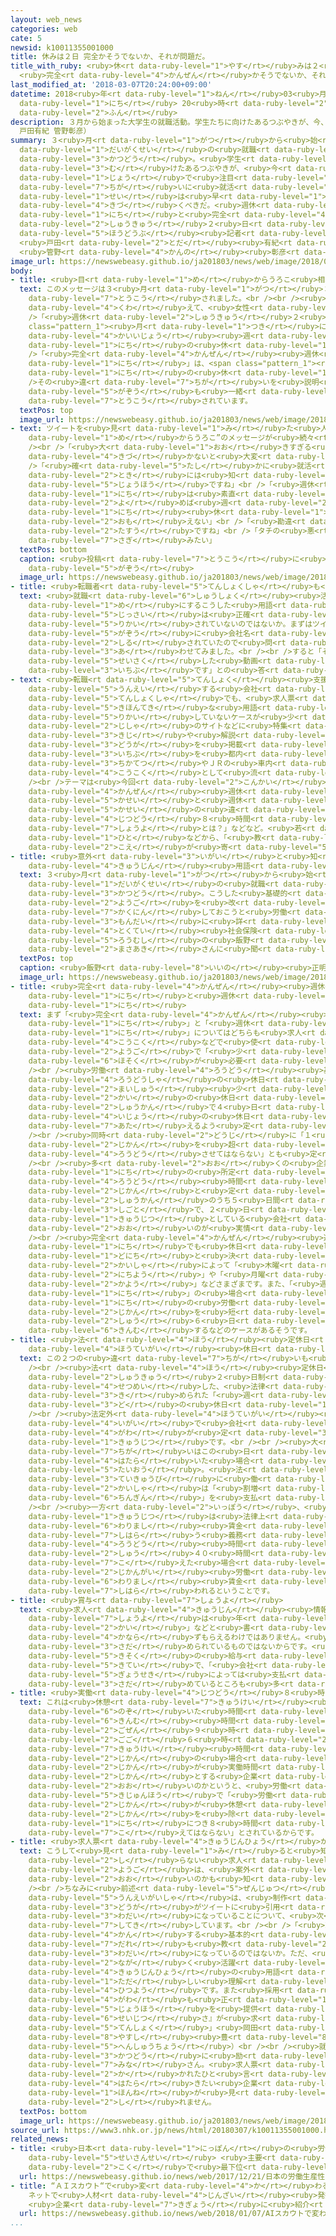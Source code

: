 ```yaml
---
layout: web_news
categories: web
cate: 5
newsid: k10011355001000
title: 休みは２日 完全かそうでないか、それが問題だ。
title_with_ruby: <ruby>休<rt data-ruby-level="1">やす</rt></ruby>みは２<ruby>日<rt data-ruby-level="1">にち</rt></ruby>
  <ruby>完全<rt data-ruby-level="4">かんぜん</rt></ruby>かそうでないか、それが<ruby>問題<rt data-ruby-level="3">もんだい</rt></ruby>だ。
last_modified_at: '2018-03-07T20:24:00+09:00'
datetime: 2018<ruby>年<rt data-ruby-level="1">ねん</rt></ruby>03<ruby>月<rt data-ruby-level="1">がつ</rt></ruby>07<ruby>日<rt
  data-ruby-level="1">にち</rt></ruby> 20<ruby>時<rt data-ruby-level="2">じ</rt></ruby>24<ruby>分<rt
  data-ruby-level="2">ふん</rt></ruby>
description: ３月から始まった大学生の就職活動。学生たちに向けたあるつぶやきが、今、ネット上で注目されています。「この違いに就活生は早く気付くべきだ。週休２日と完全週休２日」（ネットワーク報道部記者
  戸田有紀 管野彰彦）
summary: ３<ruby>月<rt data-ruby-level="1">がつ</rt></ruby>から<ruby>始<rt data-ruby-level="3">はじ</rt></ruby>まった<ruby>大学生<rt
  data-ruby-level="1">だいがくせい</rt></ruby>の<ruby>就職<rt data-ruby-level="6">しゅうしょく</rt></ruby><ruby>活動<rt
  data-ruby-level="3">かつどう</rt></ruby>。<ruby>学生<rt data-ruby-level="1">がくせい</rt></ruby>たちに<ruby>向<rt
  data-ruby-level="3">む</rt></ruby>けたあるつぶやきが、<ruby>今<rt data-ruby-level="2">いま</rt></ruby>、ネット<ruby>上<rt
  data-ruby-level="1">じょう</rt></ruby>で<ruby>注目<rt data-ruby-level="3">ちゅうもく</rt></ruby>されています。「この<ruby>違<rt
  data-ruby-level="7">ちが</rt></ruby>いに<ruby>就活<rt data-ruby-level="6">しゅうかつ</rt></ruby><ruby>生<rt
  data-ruby-level="1">せい</rt></ruby>は<ruby>早<rt data-ruby-level="1">はや</rt></ruby>く<ruby>気付<rt
  data-ruby-level="4">きづ</rt></ruby>くべきだ。<ruby>週休<rt data-ruby-level="2">しゅうきゅう</rt></ruby>２<ruby>日<rt
  data-ruby-level="1">にち</rt></ruby>と<ruby>完全<rt data-ruby-level="4">かんぜん</rt></ruby><ruby>週休<rt
  data-ruby-level="2">しゅうきゅう</rt></ruby>２<ruby>日<rt data-ruby-level="1">にち</rt></ruby>」（ネットワーク<ruby>報道部<rt
  data-ruby-level="5">ほうどうぶ</rt></ruby><ruby>記者<rt data-ruby-level="3">きしゃ</rt></ruby>
  <ruby>戸田<rt data-ruby-level="2">とだ</rt></ruby><ruby>有紀<rt data-ruby-level="8">ゆき</rt></ruby>
  <ruby>管野<rt data-ruby-level="4">かんの</rt></ruby><ruby>彰彦<rt data-ruby-level="8">あきひこ</rt></ruby>）
image_url: https://newswebeasy.github.io/ja201803/news/web/image/2018/03/07/K10011355001_1803072004_1803072006_01_02.jpg
body:
- title: <ruby>目<rt data-ruby-level="1">め</rt></ruby>からうろこ<ruby>相次<rt data-ruby-level="3">あいつ</rt></ruby>ぐ
  text: このメッセージは３<ruby>月<rt data-ruby-level="1">がつ</rt></ruby>３<ruby>日<rt data-ruby-level="1">にち</rt></ruby>にツイッターに<ruby>投稿<rt
    data-ruby-level="7">とうこう</rt></ruby>されました。<br /><br /><ruby>画面<rt data-ruby-level="3">がめん</rt></ruby>にはメッセージに<ruby>加<rt
    data-ruby-level="4">くわ</rt></ruby>えて、<ruby>女性<rt data-ruby-level="5">じょせい</rt></ruby>のキャラクターが、<br
    />「<ruby>週休<rt data-ruby-level="2">しゅうきゅう</rt></ruby>２<ruby>日<rt data-ruby-level="1">にち</rt></ruby>」は、<span
    class="pattern_1"><ruby>月<rt data-ruby-level="1">つき</rt></ruby>に１<ruby>回以上<rt
    data-ruby-level="4">かいいじょう</rt></ruby><ruby>週<rt data-ruby-level="2">しゅう</rt></ruby>２<ruby>日<rt
    data-ruby-level="1">にち</rt></ruby>の<ruby>休<rt data-ruby-level="1">やす</rt></ruby>みがある</span>こと、<br
    />「<ruby>完全<rt data-ruby-level="4">かんぜん</rt></ruby><ruby>週休<rt data-ruby-level="2">しゅうきゅう</rt></ruby>２<ruby>日<rt
    data-ruby-level="1">にち</rt></ruby>」は、<span class="pattern_1"><ruby>毎週<rt data-ruby-level="2">まいしゅう</rt></ruby>２<ruby>日<rt
    data-ruby-level="1">にち</rt></ruby>の<ruby>休<rt data-ruby-level="1">やす</rt></ruby>みがある</span>ことと、<br
    />その<ruby>違<rt data-ruby-level="7">ちが</rt></ruby>いを<ruby>説明<rt data-ruby-level="4">せつめい</rt></ruby>した<ruby>画像<rt
    data-ruby-level="5">がぞう</rt></ruby>も<ruby>一緒<rt data-ruby-level="7">いっしょ</rt></ruby>に<ruby>投稿<rt
    data-ruby-level="7">とうこう</rt></ruby>されています。
  textPos: top
  image_url: https://newswebeasy.github.io/ja201803/news/web/image/2018/03/07/K10011355001_1803072004_1803072006_01_04.jpg
- text: ツイートを<ruby>見<rt data-ruby-level="1">み</rt></ruby>た<ruby>人<rt data-ruby-level="1">ひと</rt></ruby>からは“<ruby>目<rt
    data-ruby-level="1">め</rt></ruby>からうろこ”のメッセージが<ruby>続々<rt data-ruby-level="4">ぞくぞく</rt></ruby>。<br
    /><br />「<ruby>大<rt data-ruby-level="1">おお</rt></ruby>きすぎる<ruby>違<rt data-ruby-level="7">ちが</rt></ruby>い。<ruby>気付<rt
    data-ruby-level="4">きづ</rt></ruby>かないと<ruby>大変<rt data-ruby-level="4">たいへん</rt></ruby>だね」<br
    />「<ruby>確<rt data-ruby-level="5">たし</rt></ruby>かに<ruby>就活<rt data-ruby-level="6">しゅうかつ</rt></ruby>の<ruby>時<rt
    data-ruby-level="2">とき</rt></ruby>には<ruby>知<rt data-ruby-level="2">し</rt></ruby>っておいてほしい<ruby>情報<rt
    data-ruby-level="5">じょうほう</rt></ruby>ですね」<br />「<ruby>週休<rt data-ruby-level="2">しゅうきゅう</rt></ruby>２<ruby>日<rt
    data-ruby-level="1">にち</rt></ruby>は<ruby>素直<rt data-ruby-level="7">すなお</rt></ruby>に<ruby>読<rt
    data-ruby-level="2">よ</rt></ruby>めば<ruby>週<rt data-ruby-level="2">しゅう</rt></ruby>に２<ruby>日<rt
    data-ruby-level="1">にち</rt></ruby><ruby>休<rt data-ruby-level="1">やす</rt></ruby>みがあるとしか<ruby>思<rt
    data-ruby-level="2">おも</rt></ruby>えない」<br />「<ruby>勘違<rt data-ruby-level="7">かんちが</rt></ruby>いしているかた、<ruby>多数<rt
    data-ruby-level="2">たすう</rt></ruby>ですね」<br />「タチの<ruby>悪<rt data-ruby-level="3">わる</rt></ruby>い<ruby>詐欺<rt
    data-ruby-level="7">さぎ</rt></ruby>みたい」
  textPos: bottom
  caption: <ruby>投稿<rt data-ruby-level="7">とうこう</rt></ruby>に<ruby>引用<rt data-ruby-level="2">いんよう</rt></ruby>されていた<ruby>画像<rt
    data-ruby-level="5">がぞう</rt></ruby>
  image_url: https://newswebeasy.github.io/ja201803/news/web/image/2018/03/07/K10011355001_1803072004_1803072006_01_03.jpg
- title: <ruby>転職者<rt data-ruby-level="5">てんしょくしゃ</rt></ruby>も<ruby>実<rt data-ruby-level="3">じつ</rt></ruby>は…
  text: <ruby>就職<rt data-ruby-level="6">しゅうしょく</rt></ruby><ruby>活動<rt data-ruby-level="3">かつどう</rt></ruby>でよく<ruby>目<rt
    data-ruby-level="1">め</rt></ruby>にするこうした<ruby>用語<rt data-ruby-level="2">ようご</rt></ruby>は<ruby>実際<rt
    data-ruby-level="5">じっさい</rt></ruby>は<ruby>正確<rt data-ruby-level="5">せいかく</rt></ruby>に<ruby>理解<rt
    data-ruby-level="5">りかい</rt></ruby>されていないのではないか。まずはツイートで<ruby>引用<rt data-ruby-level="2">いんよう</rt></ruby>された<ruby>画像<rt
    data-ruby-level="5">がぞう</rt></ruby>に<ruby>会社名<rt data-ruby-level="2">かいしゃめい</rt></ruby>が<ruby>記<rt
    data-ruby-level="2">しる</rt></ruby>されていたので<ruby>問<rt data-ruby-level="3">と</rt></ruby>い<ruby>合<rt
    data-ruby-level="3">あ</rt></ruby>わせてみました。<br /><br />すると「それは<ruby>私<rt data-ruby-level="6">わたくし</rt></ruby>どもが<ruby>制作<rt
    data-ruby-level="5">せいさく</rt></ruby>した<ruby>動画<rt data-ruby-level="3">どうが</rt></ruby>の<ruby>一部<rt
    data-ruby-level="3">いちぶ</rt></ruby>です」との<ruby>答<rt data-ruby-level="2">こた</rt></ruby>え。
- text: <ruby>転職<rt data-ruby-level="5">てんしょく</rt></ruby><ruby>支援<rt data-ruby-level="7">しえん</rt></ruby>のサイトを<ruby>運営<rt
    data-ruby-level="5">うんえい</rt></ruby>する<ruby>会社<rt data-ruby-level="2">かいしゃ</rt></ruby>「エン・ジャパン」は、<ruby>転職者<rt
    data-ruby-level="5">てんしょくしゃ</rt></ruby>でも、<ruby>求人票<rt data-ruby-level="4">きゅうじんひょう</rt></ruby>にある<ruby>基本的<rt
    data-ruby-level="5">きほんてき</rt></ruby>な<ruby>用語<rt data-ruby-level="2">ようご</rt></ruby>をきちんと<ruby>理解<rt
    data-ruby-level="5">りかい</rt></ruby>していないケースが<ruby>少<rt data-ruby-level="2">すく</rt></ruby>なくないため、<ruby>自社<rt
    data-ruby-level="2">じしゃ</rt></ruby>のサイトなどに<ruby>特集<rt data-ruby-level="4">とくしゅう</rt></ruby><ruby>記事<rt
    data-ruby-level="3">きじ</rt></ruby>や<ruby>解説<rt data-ruby-level="5">かいせつ</rt></ruby><ruby>動画<rt
    data-ruby-level="3">どうが</rt></ruby>を<ruby>掲載<rt data-ruby-level="7">けいさい</rt></ruby>しているほか、その<ruby>一部<rt
    data-ruby-level="3">いちぶ</rt></ruby>を<ruby>都内<rt data-ruby-level="3">とない</rt></ruby>の<ruby>地下鉄<rt
    data-ruby-level="3">ちかてつ</rt></ruby>やＪＲの<ruby>車内<rt data-ruby-level="2">しゃない</rt></ruby>で<ruby>広告<rt
    data-ruby-level="4">こうこく</rt></ruby>として<ruby>流<rt data-ruby-level="3">なが</rt></ruby>したそうです。<br
    /><br />テーマは<ruby>今回<rt data-ruby-level="2">こんかい</rt></ruby><ruby>話題<rt data-ruby-level="3">わだい</rt></ruby>になった「<ruby>完全<rt
    data-ruby-level="4">かんぜん</rt></ruby><ruby>週休<rt data-ruby-level="2">しゅうきゅう</rt></ruby>２<ruby>日制<rt
    data-ruby-level="5">かせい</rt></ruby>と<ruby>週休<rt data-ruby-level="2">しゅうきゅう</rt></ruby>２<ruby>日制<rt
    data-ruby-level="5">かせい</rt></ruby>の<ruby>違<rt data-ruby-level="7">ちが</rt></ruby>い」のほか、「<ruby>実働<rt
    data-ruby-level="4">じつどう</rt></ruby>８<ruby>時間<rt data-ruby-level="2">じかん</rt></ruby>とは？」や、「<ruby>賞与<rt
    data-ruby-level="7">しょうよ</rt></ruby>とは？」などなど。<ruby>若<rt data-ruby-level="6">わか</rt></ruby>い<ruby>人<rt
    data-ruby-level="1">ひと</rt></ruby>などから、「<ruby>教<rt data-ruby-level="2">おし</rt></ruby>えてもらってよかった」という<ruby>声<rt
    data-ruby-level="2">こえ</rt></ruby>が<ruby>寄<rt data-ruby-level="5">よ</rt></ruby>せられているそうです。
- title: <ruby>意外<rt data-ruby-level="3">いがい</rt></ruby>と<ruby>知<rt data-ruby-level="2">し</rt></ruby>らない<ruby>求人<rt
    data-ruby-level="4">きゅうじん</rt></ruby><ruby>用語<rt data-ruby-level="2">ようご</rt></ruby>のキホン
  text: ３<ruby>月<rt data-ruby-level="1">がつ</rt></ruby>から<ruby>始<rt data-ruby-level="3">はじ</rt></ruby>まった<ruby>大学生<rt
    data-ruby-level="1">だいがくせい</rt></ruby>の<ruby>就職<rt data-ruby-level="6">しゅうしょく</rt></ruby><ruby>活動<rt
    data-ruby-level="3">かつどう</rt></ruby>。こうした<ruby>基礎的<rt data-ruby-level="7">きそてき</rt></ruby>な<ruby>用語<rt
    data-ruby-level="2">ようご</rt></ruby>を<ruby>改<rt data-ruby-level="4">あらた</rt></ruby>めて<ruby>確認<rt
    data-ruby-level="7">かくにん</rt></ruby>しておこうと<ruby>労働<rt data-ruby-level="4">ろうどう</rt></ruby><ruby>問題<rt
    data-ruby-level="3">もんだい</rt></ruby>に<ruby>詳<rt data-ruby-level="7">くわ</rt></ruby>しい<ruby>特定<rt
    data-ruby-level="4">とくてい</rt></ruby><ruby>社会保険<rt data-ruby-level="5">しゃかいほけん</rt></ruby><ruby>労務士<rt
    data-ruby-level="5">ろうむし</rt></ruby>の<ruby>飯野<rt data-ruby-level="8">いいの</rt></ruby><ruby>正明<rt
    data-ruby-level="2">まさあき</rt></ruby>さんに<ruby>聞<rt data-ruby-level="2">き</rt></ruby>きました。
  textPos: top
  caption: <ruby>飯野<rt data-ruby-level="8">いいの</rt></ruby><ruby>正明<rt data-ruby-level="2">まさあき</rt></ruby>さん
  image_url: https://newswebeasy.github.io/ja201803/news/web/image/2018/03/07/K10011355001_1803071935_1803071939_01_05.jpg
- title: <ruby>完全<rt data-ruby-level="4">かんぜん</rt></ruby><ruby>週休<rt data-ruby-level="2">しゅうきゅう</rt></ruby>２<ruby>日<rt
    data-ruby-level="1">にち</rt></ruby>と<ruby>週休<rt data-ruby-level="2">しゅうきゅう</rt></ruby>２<ruby>日<rt
    data-ruby-level="1">にち</rt></ruby>
  text: まず「<ruby>完全<rt data-ruby-level="4">かんぜん</rt></ruby><ruby>週休<rt data-ruby-level="2">しゅうきゅう</rt></ruby>２<ruby>日<rt
    data-ruby-level="1">にち</rt></ruby>」と「<ruby>週休<rt data-ruby-level="2">しゅうきゅう</rt></ruby>２<ruby>日<rt
    data-ruby-level="1">にち</rt></ruby>」についてはどちらも<ruby>求人<rt data-ruby-level="4">きゅうじん</rt></ruby><ruby>広告<rt
    data-ruby-level="4">こうこく</rt></ruby>などで<ruby>使<rt data-ruby-level="3">つか</rt></ruby>われている<ruby>用語<rt
    data-ruby-level="2">ようご</rt></ruby>で「<ruby>少<rt data-ruby-level="2">すこ</rt></ruby>し<ruby>補足<rt
    data-ruby-level="6">ほそく</rt></ruby>が<ruby>必要<rt data-ruby-level="4">ひつよう</rt></ruby>」とのこと。<br
    /><br /><ruby>労働<rt data-ruby-level="4">ろうどう</rt></ruby><ruby>基準法<rt data-ruby-level="5">きじゅんほう</rt></ruby>で、<ruby>労働者<rt
    data-ruby-level="4">ろうどうしゃ</rt></ruby>の<ruby>休日<rt data-ruby-level="1">きゅうじつ</rt></ruby>については「<ruby>毎週<rt
    data-ruby-level="2">まいしゅう</rt></ruby><ruby>少<rt data-ruby-level="2">すく</rt></ruby>なくとも１<ruby>回<rt
    data-ruby-level="2">かい</rt></ruby>の<ruby>休日<rt data-ruby-level="1">きゅうじつ</rt></ruby>」、あるいは「４<ruby>週間<rt
    data-ruby-level="2">しゅうかん</rt></ruby>で４<ruby>日<rt data-ruby-level="1">にち</rt></ruby><ruby>以上<rt
    data-ruby-level="4">いじょう</rt></ruby>の<ruby>休日<rt data-ruby-level="1">きゅうじつ</rt></ruby>」を<ruby>与<rt
    data-ruby-level="7">あた</rt></ruby>えるよう<ruby>定<rt data-ruby-level="3">さだ</rt></ruby>められています。<br
    /><br /><ruby>同時<rt data-ruby-level="2">どうじ</rt></ruby>に「１<ruby>週間<rt data-ruby-level="2">しゅうかん</rt></ruby>に４０<ruby>時間<rt
    data-ruby-level="2">じかん</rt></ruby>を<ruby>超<rt data-ruby-level="7">こ</rt></ruby>えて<ruby>労働<rt
    data-ruby-level="4">ろうどう</rt></ruby>させてはならない」とも<ruby>定<rt data-ruby-level="3">さだ</rt></ruby>められています。<br
    /><br /><ruby>多<rt data-ruby-level="2">おお</rt></ruby>くの<ruby>企業<rt data-ruby-level="7">きぎょう</rt></ruby>は１<ruby>日<rt
    data-ruby-level="1">にち</rt></ruby>の<ruby>所定<rt data-ruby-level="3">しょてい</rt></ruby><ruby>労働<rt
    data-ruby-level="4">ろうどう</rt></ruby><ruby>時間<rt data-ruby-level="2">じかん</rt></ruby>を８<ruby>時間<rt
    data-ruby-level="2">じかん</rt></ruby>と<ruby>定<rt data-ruby-level="3">さだ</rt></ruby>めているため、１<ruby>週間<rt
    data-ruby-level="2">しゅうかん</rt></ruby>のうち５<ruby>日間<rt data-ruby-level="2">にちかん</rt></ruby>が<ruby>仕事<rt
    data-ruby-level="3">しごと</rt></ruby>で、２<ruby>日<rt data-ruby-level="1">にち</rt></ruby>が<ruby>休日<rt
    data-ruby-level="1">きゅうじつ</rt></ruby>としている<ruby>会社<rt data-ruby-level="2">かいしゃ</rt></ruby>が<ruby>多<rt
    data-ruby-level="2">おお</rt></ruby>いのが<ruby>実情<rt data-ruby-level="5">じつじょう</rt></ruby>だということです。<br
    /><br /><ruby>完全<rt data-ruby-level="4">かんぜん</rt></ruby><ruby>週休<rt data-ruby-level="2">しゅうきゅう</rt></ruby>２<ruby>日<rt
    data-ruby-level="1">にち</rt></ruby>でも<ruby>休日<rt data-ruby-level="1">きゅうじつ</rt></ruby>が<ruby>土日<rt
    data-ruby-level="1">どにち</rt></ruby>と<ruby>決<rt data-ruby-level="3">き</rt></ruby>まっているわけではなく、<ruby>会社<rt
    data-ruby-level="2">かいしゃ</rt></ruby>によって「<ruby>木曜<rt data-ruby-level="2">もくよう</rt></ruby>と<ruby>日曜<rt
    data-ruby-level="2">にちよう</rt></ruby>」や「<ruby>月曜<rt data-ruby-level="2">げつよう</rt></ruby>と<ruby>火曜<rt
    data-ruby-level="2">かよう</rt></ruby>」などさまざまです。また、「<ruby>週休<rt data-ruby-level="2">しゅうきゅう</rt></ruby>２<ruby>日<rt
    data-ruby-level="1">にち</rt></ruby>」の<ruby>場合<rt data-ruby-level="2">ばあい</rt></ruby>、１<ruby>日<rt
    data-ruby-level="1">にち</rt></ruby>の<ruby>労働<rt data-ruby-level="4">ろうどう</rt></ruby><ruby>時間<rt
    data-ruby-level="2">じかん</rt></ruby>を<ruby>短<rt data-ruby-level="3">みじか</rt></ruby>くして<ruby>週<rt
    data-ruby-level="2">しゅう</rt></ruby>６<ruby>日<rt data-ruby-level="1">にち</rt></ruby><ruby>勤務<rt
    data-ruby-level="6">きんむ</rt></ruby>するなどのケースがあるそうです。
- title: <ruby>法<rt data-ruby-level="4">ほう</rt></ruby><ruby>定休日<rt data-ruby-level="3">ていきゅうび</rt></ruby>と<ruby>法定外<rt
    data-ruby-level="4">ほうていがい</rt></ruby><ruby>休日<rt data-ruby-level="1">きゅうじつ</rt></ruby>
  text: この２つの<ruby>違<rt data-ruby-level="7">ちが</rt></ruby>いも<ruby>重要<rt data-ruby-level="4">じゅうよう</rt></ruby>です。<br
    /><br /><ruby>法<rt data-ruby-level="4">ほう</rt></ruby><ruby>定休日<rt data-ruby-level="3">ていきゅうび</rt></ruby>は、<ruby>週休<rt
    data-ruby-level="2">しゅうきゅう</rt></ruby>２<ruby>日制<rt data-ruby-level="5">かせい</rt></ruby>のところでも<ruby>説明<rt
    data-ruby-level="4">せつめい</rt></ruby>した、<ruby>法律<rt data-ruby-level="6">ほうりつ</rt></ruby>で<ruby>決<rt
    data-ruby-level="3">き</rt></ruby>められた「<ruby>週<rt data-ruby-level="2">しゅう</rt></ruby>に１<ruby>度<rt
    data-ruby-level="3">ど</rt></ruby>の<ruby>休日<rt data-ruby-level="1">きゅうじつ</rt></ruby>」のこと。<br
    /><br /><ruby>法定外<rt data-ruby-level="4">ほうていがい</rt></ruby><ruby>休日<rt data-ruby-level="1">きゅうじつ</rt></ruby>は、それ<ruby>以外<rt
    data-ruby-level="4">いがい</rt></ruby>で<ruby>会社<rt data-ruby-level="2">かいしゃ</rt></ruby><ruby>側<rt
    data-ruby-level="4">がわ</rt></ruby>が<ruby>定<rt data-ruby-level="3">さだ</rt></ruby>めた<ruby>休日<rt
    data-ruby-level="1">きゅうじつ</rt></ruby>です。<br /><br /><ruby>大<rt data-ruby-level="1">おお</rt></ruby>きな<ruby>違<rt
    data-ruby-level="7">ちが</rt></ruby>いはこの<ruby>日<rt data-ruby-level="1">ひ</rt></ruby>に<ruby>働<rt
    data-ruby-level="4">はたら</rt></ruby>いた<ruby>場合<rt data-ruby-level="2">ばあい</rt></ruby>の<ruby>対応<rt
    data-ruby-level="5">たいおう</rt></ruby>。<ruby>法<rt data-ruby-level="4">ほう</rt></ruby><ruby>定休日<rt
    data-ruby-level="3">ていきゅうび</rt></ruby>に<ruby>働<rt data-ruby-level="4">はたら</rt></ruby>くと、<ruby>会社<rt
    data-ruby-level="2">かいしゃ</rt></ruby>は「<ruby>割増<rt data-ruby-level="6">わりまし</rt></ruby><ruby>賃金<rt
    data-ruby-level="6">ちんぎん</rt></ruby>」を<ruby>支払<rt data-ruby-level="7">しはら</rt></ruby>わなければなりません。<br
    /><br /><ruby>一方<rt data-ruby-level="2">いっぽう</rt></ruby>、<ruby>法定外<rt data-ruby-level="4">ほうていがい</rt></ruby><ruby>休日<rt
    data-ruby-level="1">きゅうじつ</rt></ruby>は<ruby>法律上<rt data-ruby-level="6">ほうりつじょう</rt></ruby>は<ruby>割増<rt
    data-ruby-level="6">わりまし</rt></ruby><ruby>賃金<rt data-ruby-level="6">ちんぎん</rt></ruby>を<ruby>支払<rt
    data-ruby-level="7">しはら</rt></ruby>う<ruby>義務<rt data-ruby-level="5">ぎむ</rt></ruby>はありません。ただ、<ruby>労働<rt
    data-ruby-level="4">ろうどう</rt></ruby><ruby>時間<rt data-ruby-level="2">じかん</rt></ruby>が<ruby>週<rt
    data-ruby-level="2">しゅう</rt></ruby>４０<ruby>時間<rt data-ruby-level="2">じかん</rt></ruby>を<ruby>超<rt
    data-ruby-level="7">こ</rt></ruby>えた<ruby>場合<rt data-ruby-level="2">ばあい</rt></ruby>、<ruby>時間外<rt
    data-ruby-level="2">じかんがい</rt></ruby><ruby>労働<rt data-ruby-level="4">ろうどう</rt></ruby>の<ruby>割増<rt
    data-ruby-level="6">わりまし</rt></ruby><ruby>賃金<rt data-ruby-level="6">ちんぎん</rt></ruby>が<ruby>支払<rt
    data-ruby-level="7">しはら</rt></ruby>われるということです。
- title: <ruby>賞与<rt data-ruby-level="7">しょうよ</rt></ruby>
  text: <ruby>求人<rt data-ruby-level="4">きゅうじん</rt></ruby><ruby>情報<rt data-ruby-level="5">じょうほう</rt></ruby>に「<ruby>賞与<rt
    data-ruby-level="7">しょうよ</rt></ruby>は<ruby>年<rt data-ruby-level="1">とし</rt></ruby>に２<ruby>回<rt
    data-ruby-level="2">かい</rt></ruby>」などと<ruby>書<rt data-ruby-level="2">か</rt></ruby>いてあっても、<ruby>必<rt
    data-ruby-level="4">かなら</rt></ruby>ずもらえるわけではありません。<ruby>法律<rt data-ruby-level="6">ほうりつ</rt></ruby>で<ruby>定<rt
    data-ruby-level="3">さだ</rt></ruby>められているものではないからです。<ruby>就業<rt data-ruby-level="6">しゅうぎょう</rt></ruby><ruby>規則<rt
    data-ruby-level="5">きそく</rt></ruby>の<ruby>給与<rt data-ruby-level="7">きゅうよ</rt></ruby><ruby>規定<rt
    data-ruby-level="5">きてい</rt></ruby>で、「<ruby>会社<rt data-ruby-level="2">かいしゃ</rt></ruby>の<ruby>業績<rt
    data-ruby-level="5">ぎょうせき</rt></ruby>によっては<ruby>支払<rt data-ruby-level="7">しはら</rt></ruby>わないことがある」などと<ruby>定<rt
    data-ruby-level="3">さだ</rt></ruby>めているところも<ruby>多<rt data-ruby-level="2">おお</rt></ruby>いそうです。
- title: <ruby>実働<rt data-ruby-level="4">じつどう</rt></ruby>８<ruby>時間<rt data-ruby-level="2">じかん</rt></ruby>
  text: これは<ruby>休憩<rt data-ruby-level="7">きゅうけい</rt></ruby><ruby>時間<rt data-ruby-level="2">じかん</rt></ruby>を<ruby>除<rt
    data-ruby-level="6">のぞ</rt></ruby>いた<ruby>時間<rt data-ruby-level="2">じかん</rt></ruby>です。<ruby>勤務<rt
    data-ruby-level="6">きんむ</rt></ruby><ruby>時間<rt data-ruby-level="2">じかん</rt></ruby>が「<ruby>午前<rt
    data-ruby-level="2">ごぜん</rt></ruby>９<ruby>時<rt data-ruby-level="2">じ</rt></ruby>～<ruby>午後<rt
    data-ruby-level="2">ごご</rt></ruby>６<ruby>時<rt data-ruby-level="2">じ</rt></ruby>」で、<ruby>休憩<rt
    data-ruby-level="7">きゅうけい</rt></ruby><ruby>時間<rt data-ruby-level="2">じかん</rt></ruby>が１<ruby>時間<rt
    data-ruby-level="2">じかん</rt></ruby>の<ruby>場合<rt data-ruby-level="2">ばあい</rt></ruby>は、８<ruby>時間<rt
    data-ruby-level="2">じかん</rt></ruby>が<ruby>実働時間<rt data-ruby-level="4">じつどうじかん</rt></ruby>となります。なぜ８<ruby>時間<rt
    data-ruby-level="2">じかん</rt></ruby>とする<ruby>企業<rt data-ruby-level="7">きぎょう</rt></ruby>が<ruby>多<rt
    data-ruby-level="2">おお</rt></ruby>いのかというと、<ruby>労働<rt data-ruby-level="4">ろうどう</rt></ruby><ruby>基準法<rt
    data-ruby-level="5">きじゅんほう</rt></ruby>で「<ruby>労働<rt data-ruby-level="4">ろうどう</rt></ruby><ruby>時間<rt
    data-ruby-level="2">じかん</rt></ruby>が<ruby>休憩<rt data-ruby-level="7">きゅうけい</rt></ruby><ruby>時間<rt
    data-ruby-level="2">じかん</rt></ruby>を<ruby>除<rt data-ruby-level="6">のぞ</rt></ruby>いて１<ruby>日<rt
    data-ruby-level="1">にち</rt></ruby>につき８<ruby>時間<rt data-ruby-level="2">じかん</rt></ruby>を<ruby>超<rt
    data-ruby-level="7">こ</rt></ruby>えてはならない」とされているからです。
- title: <ruby>求人票<rt data-ruby-level="4">きゅうじんひょう</rt></ruby>から<ruby>見<rt data-ruby-level="1">み</rt></ruby>えてくること
  text: こうして<ruby>見<rt data-ruby-level="1">み</rt></ruby>ると<ruby>知<rt data-ruby-level="2">し</rt></ruby>っているようで<ruby>知<rt
    data-ruby-level="2">し</rt></ruby>らない<ruby>求人<rt data-ruby-level="4">きゅうじん</rt></ruby><ruby>用語<rt
    data-ruby-level="2">ようご</rt></ruby>は、<ruby>案外<rt data-ruby-level="4">あんがい</rt></ruby><ruby>多<rt
    data-ruby-level="2">おお</rt></ruby>いのかも<ruby>知<rt data-ruby-level="2">し</rt></ruby>れません。<br
    /><br />ちなみに<ruby>前述<rt data-ruby-level="5">ぜんじゅつ</rt></ruby>の<ruby>転職<rt data-ruby-level="5">てんしょく</rt></ruby>サイトの<ruby>運営会社<rt
    data-ruby-level="5">うんえいがいしゃ</rt></ruby>は、<ruby>制作<rt data-ruby-level="5">せいさく</rt></ruby>した<ruby>動画<rt
    data-ruby-level="3">どうが</rt></ruby>がツイートに<ruby>引用<rt data-ruby-level="2">いんよう</rt></ruby>され<ruby>話題<rt
    data-ruby-level="3">わだい</rt></ruby>になっていることについて、<ruby>次<rt data-ruby-level="3">つぎ</rt></ruby>のように<ruby>指摘<rt
    data-ruby-level="7">してき</rt></ruby>しています。<br /><br />「<ruby>就職<rt data-ruby-level="6">しゅうしょく</rt></ruby>に<ruby>関<rt
    data-ruby-level="4">かん</rt></ruby>する<ruby>基本的<rt data-ruby-level="5">きほんてき</rt></ruby>なことほど<ruby>誰<rt
    data-ruby-level="7">だれ</rt></ruby>も<ruby>教<rt data-ruby-level="2">おし</rt></ruby>えてくれない。だからこうして<ruby>話題<rt
    data-ruby-level="3">わだい</rt></ruby>になっているのではないか。ただ、<ruby>就職<rt data-ruby-level="6">しゅうしょく</rt></ruby>したかたが<ruby>長<rt
    data-ruby-level="2">なが</rt></ruby>く<ruby>活躍<rt data-ruby-level="7">かつやく</rt></ruby>するためには<ruby>求人票<rt
    data-ruby-level="4">きゅうじんひょう</rt></ruby>の<ruby>用語<rt data-ruby-level="2">ようご</rt></ruby>について<ruby>正<rt
    data-ruby-level="1">ただ</rt></ruby>しい<ruby>理解<rt data-ruby-level="5">りかい</rt></ruby>が<ruby>必要<rt
    data-ruby-level="4">ひつよう</rt></ruby>です。また<ruby>採用<rt data-ruby-level="5">さいよう</rt></ruby>する<ruby>側<rt
    data-ruby-level="4">がわ</rt></ruby>も<ruby>正<rt data-ruby-level="1">ただ</rt></ruby>しい<ruby>情報<rt
    data-ruby-level="5">じょうほう</rt></ruby>を<ruby>提供<rt data-ruby-level="6">ていきょう</rt></ruby>する『<ruby>誠実<rt
    data-ruby-level="6">せいじつ</rt></ruby>さ』が<ruby>求<rt data-ruby-level="4">もと</rt></ruby>められます」（「エン<ruby>転職<rt
    data-ruby-level="5">てんしょく</rt></ruby>」<ruby>岡田<rt data-ruby-level="7">おかだ</rt></ruby><ruby>康<rt
    data-ruby-level="8">やすし</rt></ruby><ruby>豊<rt data-ruby-level="8">ゆたか</rt></ruby><ruby>編集長<rt
    data-ruby-level="5">へんしゅうちょう</rt></ruby>）<br /><br /><ruby>就職<rt data-ruby-level="6">しゅうしょく</rt></ruby><ruby>活動<rt
    data-ruby-level="3">かつどう</rt></ruby>に<ruby>励<rt data-ruby-level="7">はげ</rt></ruby>む<ruby>皆<rt
    data-ruby-level="7">みな</rt></ruby>さん。<ruby>求人票<rt data-ruby-level="4">きゅうじんひょう</rt></ruby>に<ruby>書<rt
    data-ruby-level="2">か</rt></ruby>かれたひと<ruby>言<rt data-ruby-level="2">こと</rt></ruby>から、あなたが<ruby>働<rt
    data-ruby-level="4">はたら</rt></ruby>きたい<ruby>企業<rt data-ruby-level="7">きぎょう</rt></ruby>の<ruby>本音<rt
    data-ruby-level="1">ほんね</rt></ruby>が<ruby>見<rt data-ruby-level="1">み</rt></ruby>えてくるかも<ruby>知<rt
    data-ruby-level="2">し</rt></ruby>れません。
  textPos: bottom
  image_url: https://newswebeasy.github.io/ja201803/news/web/image/2018/03/07/K10011355001_1803071936_1803071939_01_07.jpg
source_url: https://www3.nhk.or.jp/news/html/20180307/k10011355001000.html
related_news:
- title: <ruby>日本<rt data-ruby-level="1">にっぽん</rt></ruby>の<ruby>労働<rt data-ruby-level="4">ろうどう</rt></ruby><ruby>生産性<rt
    data-ruby-level="5">せいさんせい</rt></ruby> <ruby>主要<rt data-ruby-level="4">しゅよう</rt></ruby>７か<ruby>国<rt
    data-ruby-level="2">こく</rt></ruby>で<ruby>最下位<rt data-ruby-level="4">さいかい</rt></ruby>
  url: https://newswebeasy.github.io/news/web/2017/12/21/日本の労働生産性-主要7か国で最下位
- title: “ＡＩスカウト“で<ruby>変<rt data-ruby-level="4">か</rt></ruby>わる<ruby>人事<rt data-ruby-level="3">じんじ</rt></ruby>
    ネットで<ruby>人材<rt data-ruby-level="4">じんざい</rt></ruby><ruby>発掘<rt data-ruby-level="7">はっくつ</rt></ruby>
    <ruby>企業<rt data-ruby-level="7">きぎょう</rt></ruby>に<ruby>紹介<rt data-ruby-level="7">しょうかい</rt></ruby>
  url: https://newswebeasy.github.io/news/web/2018/01/07/AIスカウトで変わる人事-ネットで人材発掘-企業に紹介
...
```

